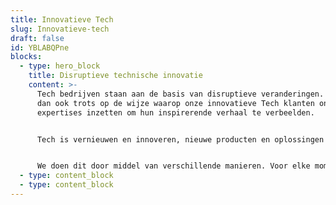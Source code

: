 ```yaml
---
title: Innovatieve Tech
slug: Innovatieve-tech
draft: false
id: YBLABQPne
blocks:
  - type: hero_block
    title: Disruptieve technische innovatie
    content: >-
      Tech bedrijven staan aan de basis van disruptieve veranderingen. Wij zijn
      dan ook trots op de wijze waarop onze innovatieve Tech klanten onze
      expertises inzetten om hun inspirerende verhaal te verbeelden.


      Tech is vernieuwen en innoveren, nieuwe producten en oplossingen zijn zelfs zo vernieuwend dat hun doelgroep een extra vertaalslag nodig heeft om meegenomen te worden in jouw verhaal. Wij helpen hierbij en kennen de uitdagingen in de technologische sectoren. Door onze affiniteit en enthousiasme. 


      We doen dit door middel van verschillende manieren. Voor elke moment in de customer journey van jouw klant maken we maatwerk.
  - type: content_block
  - type: content_block
---
```

